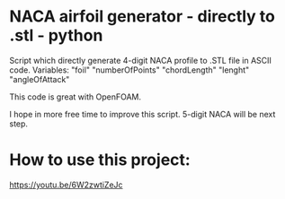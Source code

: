 # NACA airfoil generator - directly to .stl - python

Script which directly generate 4-digit NACA profile to .STL file in ASCII code. 
Variables: 
"foil" 
"numberOfPoints" 
"chordLength" 
"lenght" 
"angleOfAttack" 

This code is great with OpenFOAM. 

I hope in more free time to improve this script. 5-digit NACA will be next step.

# How to use this project:
https://youtu.be/6W2zwtiZeJc
